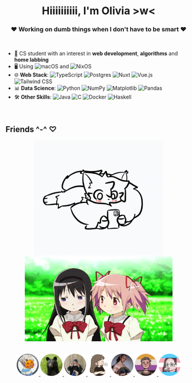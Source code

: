 <div align="center">

# Hiiiiiiiiii, I'm **Olivia** >w<
### ❤ Working on dumb things when I don't have to be smart ❤
</div>

<br>

- 👋 CS student with an interest in **web development**, **algorithms** and **home labbing**
- 🖥️ Using ![macOS](https://img.shields.io/badge/macOS-000000?logo=apple&logoColor=F0F0F0) and ![NixOS](https://img.shields.io/badge/NixOS-5277C3?logo=nixos&logoColor=fff)
- 🌐 **Web Stack**: ![TypeScript](https://img.shields.io/badge/TypeScript-3178C6?logo=typescript&logoColor=fff) ![Postgres](https://img.shields.io/badge/Postgres-%23316192.svg?logo=postgresql&logoColor=white) ![Nuxt](https://img.shields.io/badge/Nuxt-002E3B?logo=nuxt&logoColor=#00DC82) ![Vue.js](https://img.shields.io/badge/Vue.js-4FC08D?logo=vuedotjs&logoColor=fff) ![Tailwind CSS](https://img.shields.io/badge/Tailwind%20CSS-%2338B2AC.svg?logo=tailwind-css&logoColor=white)
- 📊 **Data Science**: ![Python](https://img.shields.io/badge/Python-3776AB?logo=python&logoColor=fff) ![NumPy](https://img.shields.io/badge/NumPy-4DABCF?logo=numpy&logoColor=fff) ![Matplotlib](https://custom-icon-badges.demolab.com/badge/Matplotlib-71D291?logo=matplotlib&logoColor=fff) ![Pandas](https://img.shields.io/badge/Pandas-150458?logo=pandas&logoColor=fff)
- 🛠️ **Other Skills**: ![Java](https://img.shields.io/badge/Java-%23ED8B00.svg?logo=openjdk&logoColor=white) ![C](https://img.shields.io/badge/C-00599C?logo=c&logoColor=white) ![Docker](https://img.shields.io/badge/Docker-2496ED?logo=docker&logoColor=fff) ![Haskell](https://img.shields.io/badge/Haskell-5e5086?logo=haskell&logoColor=white)

 <!-- Badges from https://github.com/inttter/md-badges -->

<br>

## Friends ^-^ ♡
<div align="center">
  <img src="resources/gif3.gif" width="350">
  <img src="resources/gif4.gif" width="400">

  <br>
  <br>

  <a href="https://x.com/Cutieanimator"><img src="resources/sarah.png" width="60">
  <a href="https://github.com/Marcus543211"><img src="resources/marcus.png" width="60">
  <a href="https://github.com/snadster"><img src="resources/snaddy.png" width="60">
  <a href="https://github.com/sofielofberg"><img src="resources/sofie.png" width="60">
  <a href="https://github.com/DrFisk0"><img src="resources/jonas.png" width="60">
  <a href="https://bsky.app/profile/gerewodezyakyry.bsky.social"><img src="resources/ray.png" width="60">
  <a href="https://www.jolenecoda.com/"><img src="resources/jolene.png" width="60">
</div>
